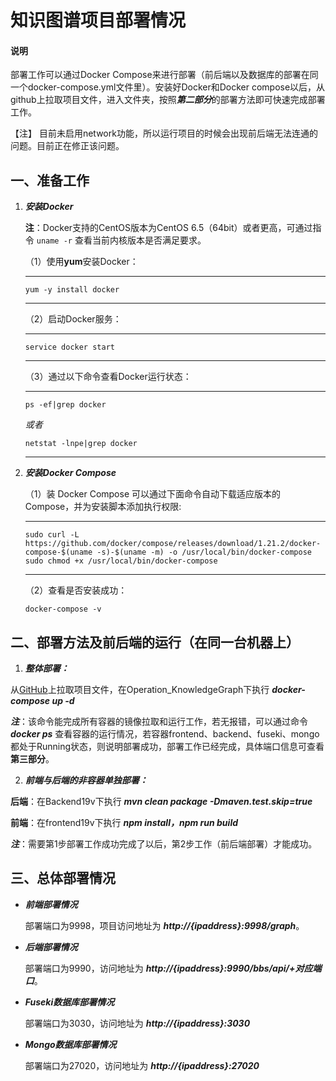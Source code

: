# 知识图谱项目部署情况

#### 说明

部署工作可以通过Docker Compose来进行部署（前后端以及数据库的部署在同一个docker-compose.yml文件里）。安装好Docker和Docker compose以后，从github上拉取项目文件，进入文件夹，按照***第二部分***的部署方法即可快速完成部署工作。

【注】 目前未启用network功能，所以运行项目的时候会出现前后端无法连通的问题。目前正在修正该问题。

## 一、准备工作

1. ***安装Docker***

   **注**：Docker支持的CentOS版本为CentOS 6.5（64bit）或者更高，可通过指令 `uname -r` 查看当前内核版本是否满足要求。

   （1）使用**yum**安装Docker：

   ---

   `yum -y install docker`

   ---

   （2）启动Docker服务：

   ---

   `service docker start`

   ---

   （3）通过以下命令查看Docker运行状态：

   ---

   `ps -ef|grep docker`

   *或者*

   `netstat -lnpe|grep docker`

   ---

   

2. ***安装Docker Compose***

   （1）装 Docker Compose 可以通过下面命令自动下载适应版本的 Compose，并为安装脚本添加执行权限:

   ---
   
   ```
   sudo curl -L https://github.com/docker/compose/releases/download/1.21.2/docker-compose-$(uname -s)-$(uname -m) -o /usr/local/bin/docker-compose
   sudo chmod +x /usr/local/bin/docker-compose
   ```
   
   ---
   
   （2）查看是否安装成功：
   
   `docker-compose -v`

## 二、部署方法及前后端的运行（在同一台机器上）

1. ***整体部署：***

从[GitHub](https://github.com/XLab-Tongji/Operation_KnowledgeGraph.git)上拉取项目文件，在Operation_KnowledgeGraph下执行  ***docker-compose up -d***

***注***：该命令能完成所有容器的镜像拉取和运行工作，若无报错，可以通过命令 ***docker ps*** 查看容器的运行情况，若容器frontend、backend、fuseki、mongo都处于Running状态，则说明部署成功，部署工作已经完成，具体端口信息可查看**第三部分**。

2. ***前端与后端的非容器单独部署：***

**后端**：在Backend19v下执行  ***mvn clean package -Dmaven.test.skip=true***

**前端**：在frontend19v下执行  ***npm install，npm run build***

***注***：需要第1步部署工作成功完成了以后，第2步工作（前后端部署）才能成功。

## 三、总体部署情况

- ***前端部署情况***

  部署端口为9998，项目访问地址为 ***http://{ipaddress}:9998/graph***。

* ***后端部署情况***

  部署端口为9990，访问地址为  ***http://{ipaddress}:9990/bbs/api/+对应端口***。

* ***Fuseki数据库部署情况***

  部署端口为3030，访问地址为  ***http://{ipaddress}:3030***

[帐号]: admin
[密码]: D0rlghQl5IAgYOm

* ***Mongo数据库部署情况***

  部署端口为27020，访问地址为  ***http://{ipaddress}:27020***

[数据库名称]: knowledgegraph

